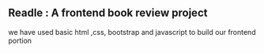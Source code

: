 ## Readle : A frontend book review project 
we have used basic html ,css, bootstrap and javascript to build our frontend portion
